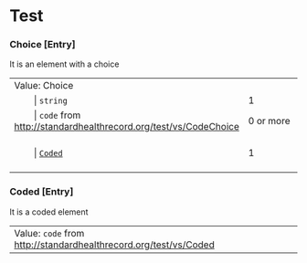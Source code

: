 # Test

### <a name="Choice"></a>Choice [Entry]
It is an element with a choice

|  |  |  |
| --- | --- | --- |
| Value:&nbsp;Choice |  |  |
| &nbsp;&nbsp;&nbsp;&nbsp;&nbsp;&nbsp;&nbsp;&nbsp;\|&nbsp;`string` | 1 |  |
| &nbsp;&nbsp;&nbsp;&nbsp;&nbsp;&nbsp;&nbsp;&nbsp;\|&nbsp;`code` from http://standardhealthrecord.org/test/vs/CodeChoice | 0&nbsp;or&nbsp;more |  |
| &nbsp;&nbsp;&nbsp;&nbsp;&nbsp;&nbsp;&nbsp;&nbsp;\|&nbsp;[`Coded`](#Coded) | 1 | It is a coded element |

### <a name="Coded"></a>Coded [Entry]
It is a coded element

|  |  |  |
| --- | --- | --- |
| Value:&nbsp;`code` from http://standardhealthrecord.org/test/vs/Coded |  |  |